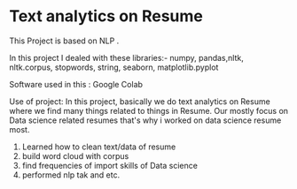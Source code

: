 # Text analytics on Resume
This Project is based on NLP .

In this project I dealed with these libraries:-
numpy, pandas,nltk, nltk.corpus, stopwords, string, seaborn, matplotlib.pyplot


Software used in this : Google Colab

Use of project: In this project, basically we do text analytics on Resume where we find many things related to things in Resume. Our mostly focus on Data science related resumes that's why i worked on data science resume most.
1. Learned how to clean text/data of resume
2. build word cloud with corpus
3. find frequencies of import skills of Data science
4. performed nlp tak and etc.
